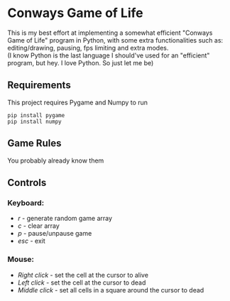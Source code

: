 # Conways Game of Life
This is my best effort at implementing a somewhat efficient "Conways Game of Life" program in Python, with some extra functionalities such as: editing/drawing, pausing, fps limiting and extra modes.\
(I know Python is the last language I should've used for an "efficient" program, but hey. I love Python. So just let me be)

## Requirements
This project requires Pygame and Numpy to run
```
pip install pygame
pip install numpy
```

## Game Rules
You probably already know them

## Controls
### Keyboard:
 - *r* - generate random game array
 - *c* - clear array
 - *p* - pause/unpause game
 - *esc* - exit
### Mouse:
 - *Right click* - set the cell at the cursor to alive
 - *Left click* - set the cell at the cursor to dead
 - *Middle click* - set all cells in a square around the cursor to dead
